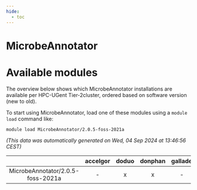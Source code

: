 ```yaml
---
hide:
  - toc
---
```


MicrobeAnnotator
================

# Available modules


The overview below shows which MicrobeAnnotator installations are available per HPC-UGent Tier-2cluster, ordered based on software version (new to old).

To start using MicrobeAnnotator, load one of these modules using a `module load` command like:

```shell
module load MicrobeAnnotator/2.0.5-foss-2021a
```

*(This data was automatically generated on Wed, 04 Sep 2024 at 13:46:56 CEST)*  

| |accelgor|doduo|donphan|gallade|joltik|shinx|skitty|
| :---: | :---: | :---: | :---: | :---: | :---: | :---: | :---: |
|MicrobeAnnotator/2.0.5-foss-2021a|-|x|x|-|x|-|x|
